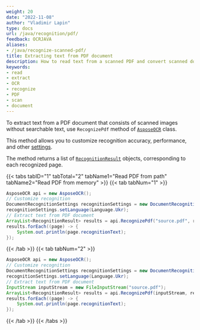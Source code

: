 ```yaml
---
weight: 20
date: "2022-11-08"
author: "Vladimir Lapin"
type: docs
url: /java/recognition/pdf/
feedback: OCRJAVA
aliases:
- /java/recognize-scanned-pdf/
title: Extracting text from PDF document
description: How to read text from a scanned PDF and convert scanned documents into searchable PDF files.
keywords:
- read
- extract
- OCR
- recognize
- PDF
- scan
- document
---
```


To extract text from a PDF document that consists of scanned images without searchable text, use `RecognizePdf` method of [`AsposeOCR`](https://reference.aspose.com/ocr/java/com.aspose.ocr/AsposeOCR) class.

This method allows you to customize recognition accuracy, performance, and other [settings](/ocr/java/recognition-settings-document/).

The method returns a list of [`RecognitionResult`](https://reference.aspose.com/ocr/java/com.aspose.ocr/RecognitionResult) objects, corresponding to each recognized page.

{{< tabs tabID="1" tabTotal="2" tabName1="Read PDF from path" tabName2="Read PDF from memory" >}}
{{< tab tabNum="1" >}}
```java
AsposeOCR api = new AsposeOCR();
// Customize recognition
DocumentRecognitionSettings recognitionSettings = new DocumentRecognitionSettings();
recognitionSettings.setLanguage(Language.Ukr);
// Extract text from PDF document
ArrayList<RecognitionResult> results = api.RecognizePdf("source.pdf", recognitionSettings);
results.forEach((page) -> {
	System.out.println(page.recognitionText);
});
```
{{< /tab >}}
{{< tab tabNum="2" >}}
```java
AsposeOCR api = new AsposeOCR();
// Customize recognition
DocumentRecognitionSettings recognitionSettings = new DocumentRecognitionSettings();
recognitionSettings.setLanguage(Language.Ukr);
// Extract text from PDF document
InputStream inputStream = new FileInputStream("source.pdf");
ArrayList<RecognitionResult> results = api.RecognizePdf(inputStream, recognitionSettings);
results.forEach((page) -> {
	System.out.println(page.recognitionText);
});
```
{{< /tab >}}
{{< /tabs >}}
